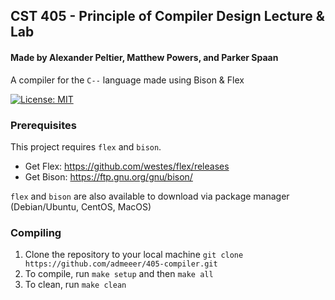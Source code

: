 ## CST 405 - Principle of Compiler Design Lecture & Lab
#### Made by Alexander Peltier, Matthew Powers, and Parker Spaan

A compiler for the `C--` language made using Bison & Flex 

[![License: MIT](https://img.shields.io/badge/License-MIT-yellow.svg)](https://opensource.org/licenses/MIT)

### Prerequisites

This project requires `flex` and `bison`. 
- Get Flex: https://github.com/westes/flex/releases
- Get Bison: https://ftp.gnu.org/gnu/bison/

`flex` and `bison` are also available to download via package manager (Debian/Ubuntu, CentOS, MacOS)

### Compiling

1. Clone the repository to your local machine `git clone https://github.com/admeeer/405-compiler.git`
2. To compile, run `make setup` and then `make all`
3. To clean, run `make clean`


